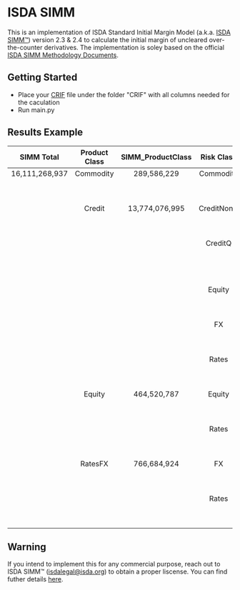 # ISDA SIMM
This is an implementation of ISDA Standard Initial Margin Model (a.k.a. [ISDA SIMM™](https://www.isda.org/category/margin/isda-simm/)) version 2.3 & 2.4 to calculate the initial margin of uncleared over-the-counter derivatives. The implementation is soley based on the official [ISDA SIMM Methodology Documents](https://www.isda.org/a/CeggE/ISDA-SIMM-v2.4-PUBLIC.pdf).

## Getting Started
  - Place your [CRIF](https://www.isda.org/a/owEDE/risk-data-standards-v1-36-public.pdf) file under the folder "CRIF" with all columns needed for the caculation
  - Run main.py

## Results Example
|     SIMM Total     |  Product Class  |  SIMM_ProductClass  |  Risk Class  |    SIMM_RiskClass    |  Risk Measure  |    SIMM_RiskMeasure   |
|:------------------:|:---------------:|:-------------------:|:------------:|:--------------------:|:--------------:|:---------------------:|
|    16,111,268,937  |    Commodity    |        289,586,229  |   Commodity  |         289,586,229  |    Curvature   |        34,987,138     |
|                    |                 |                     |              |                      |      Delta     |       171,187,064     |
|                    |                 |                     |              |                      |      Vega      |        83,412,026     |
|                    |      Credit     |     13,774,076,995  |  CreditNonQ  |     11,473,625,787   |    Curvature   |             36,291    |
|                    |                 |                     |              |                      |      Delta     |   11,472,297,989      |
|                    |                 |                     |              |                      |      Vega      |          1,291,507    |
|                    |                 |                     |    CreditQ   |      3,933,746,616   |    BaseCorr    |          9,044,453    |
|                    |                 |                     |              |                      |    Curvature   |             33,042    |
|                    |                 |                     |              |                      |      Delta     |     3,922,360,448     |
|                    |                 |                     |              |                      |      Vega      |          2,308,673    |
|                    |                 |                     |    Equity    |          34,785,002  |    Curvature   |                    -  |
|                    |                 |                     |              |                      |      Delta     |        34,785,002     |
|                    |                 |                     |              |                      |      Vega      |                    -  |
|                    |                 |                     |      FX      |           7,064,086  |    Curvature   |                    -  |
|                    |                 |                     |              |                      |      Delta     |          7,064,086    |
|                    |                 |                     |              |                      |      Vega      |                    -  |
|                    |                 |                     |     Rates    |         192,531,632  |    Curvature   |                    -  |
|                    |                 |                     |              |                      |      Delta     |       192,531,632     |
|                    |                 |                     |              |                      |      Vega      |                    -  |
|                    |      Equity     |        464,520,787  |    Equity    |         235,482,184  |    Curvature   |          6,262,663    |
|                    |                 |                     |              |                      |      Delta     |       158,843,566     |
|                    |                 |                     |              |                      |      Vega      |        70,375,955     |
|                    |                 |                     |     Rates    |         330,171,266  |    Curvature   |                    -  |
|                    |                 |                     |              |                      |      Delta     |       330,171,266     |
|                    |                 |                     |              |                      |      Vega      |                    -  |
|                    |     RatesFX     |        766,684,924  |      FX      |          25,589,599  |    Curvature   |          9,061,235    |
|                    |                 |                     |              |                      |      Delta     |        11,926,343     |
|                    |                 |                     |              |                      |      Vega      |          4,602,021    |
|                    |                 |                     |     Rates    |         759,126,165  |    Curvature   |               1,947   |
|                    |                 |                     |              |                      |      Delta     |       759,108,218     |
|                    |                 |                     |              |                      |      Vega      |             16,000    |
## Warning
If you intend to implement this for any commercial purpose, reach out to ISDA SIMM™ (isdalegal@isda.org) to obtain a proper liscense. You can find futher details [here](https://www.isda.org/2021/04/08/isda-simm-licensing-faq/).

